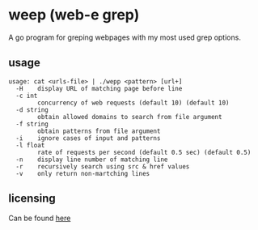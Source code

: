 # weep (web-e grep)

A go program for greping webpages with my most used grep options.

## usage

```
usage: cat <urls-file> | ./wepp <pattern> [url+]
  -H	display URL of matching page before line
  -c int
    	concurrency of web requests (default 10) (default 10)
  -d string
    	obtain allowed domains to search from file argument
  -f string
    	obtain patterns from file argument
  -i	ignore cases of input and patterns
  -l float
    	rate of requests per second (default 0.5 sec) (default 0.5)
  -n	display line number of matching line
  -r	recursively search using src & href values
  -v	only return non-martching lines
```

## licensing

Can be found [here](LICENSE.txt)
